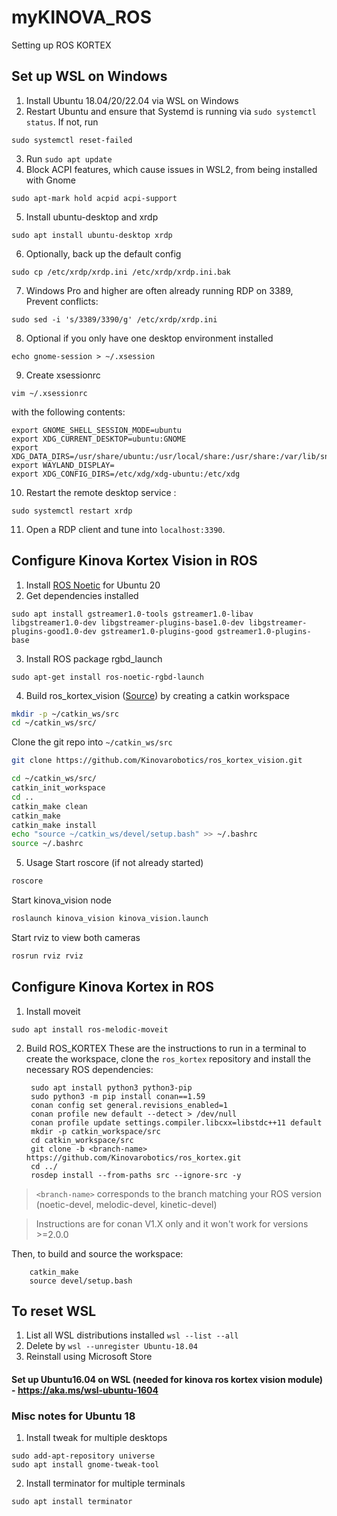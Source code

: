 # myKINOVA_ROS
Setting up ROS KORTEX

## Set up WSL on Windows
1. Install Ubuntu 18.04/20/22.04 via WSL on Windows
2. Restart Ubuntu and ensure that Systemd is running via ``sudo systemctl status``. If not, run
```console
sudo systemctl reset-failed
```
3. Run ``sudo apt update``
4. Block ACPI features, which cause issues in WSL2, from being installed with Gnome
```console
sudo apt-mark hold acpid acpi-support
```
5. Install ubuntu-desktop and xrdp
```console
sudo apt install ubuntu-desktop xrdp
```
6. Optionally, back up the default config
```console
sudo cp /etc/xrdp/xrdp.ini /etc/xrdp/xrdp.ini.bak
```
7. Windows Pro and higher are often already running RDP on 3389, Prevent conflicts:
```console
sudo sed -i 's/3389/3390/g' /etc/xrdp/xrdp.ini
```
8. Optional if you only have one desktop environment installed
```console
echo gnome-session > ~/.xsession
```
9. Create xsessionrc
```console
vim ~/.xsessionrc
```
with the following contents:
```console
export GNOME_SHELL_SESSION_MODE=ubuntu
export XDG_CURRENT_DESKTOP=ubuntu:GNOME
export XDG_DATA_DIRS=/usr/share/ubuntu:/usr/local/share:/usr/share:/var/lib/snapd/desktop
export WAYLAND_DISPLAY=
export XDG_CONFIG_DIRS=/etc/xdg/xdg-ubuntu:/etc/xdg
```
10. Restart the remote desktop service :
```console
sudo systemctl restart xrdp
```
11. Open a RDP client and tune into ``localhost:3390``.

## Configure Kinova Kortex Vision in ROS
1. Install [ROS Noetic](https://wiki.ros.org/noetic/Installation/Ubuntu) for Ubuntu 20
2. Get dependencies installed
```console
sudo apt install gstreamer1.0-tools gstreamer1.0-libav libgstreamer1.0-dev libgstreamer-plugins-base1.0-dev libgstreamer-plugins-good1.0-dev gstreamer1.0-plugins-good gstreamer1.0-plugins-base
```
3. Install ROS package rgbd_launch
```console
sudo apt-get install ros-noetic-rgbd-launch
```
4. Build ros_kortex_vision ([Source](https://github.com/Kinovarobotics/ros_kortex_vision?tab=readme-ov-file#building)) by creating a catkin workspace
```bash
mkdir -p ~/catkin_ws/src
cd ~/catkin_ws/src/
```
Clone the git repo into `~/catkin_ws/src`
```bash
git clone https://github.com/Kinovarobotics/ros_kortex_vision.git
```
```bash
cd ~/catkin_ws/src/
catkin_init_workspace 
cd ..
catkin_make clean
catkin_make
catkin_make install
echo "source ~/catkin_ws/devel/setup.bash" >> ~/.bashrc
source ~/.bashrc
```
5. Usage
Start roscore (if not already started)<br />
```bash
roscore
```
Start kinova_vision node<br />
```bash
roslaunch kinova_vision kinova_vision.launch
```
Start rviz to view both cameras<br />
```bash
rosrun rviz rviz
```
## Configure Kinova Kortex in ROS
1. Install moveit
```console
sudo apt install ros-melodic-moveit
```
2. Build ROS_KORTEX
These are the instructions to run in a terminal to create the workspace, clone the `ros_kortex` repository and install the necessary ROS dependencies:

        sudo apt install python3 python3-pip
        sudo python3 -m pip install conan==1.59
        conan config set general.revisions_enabled=1
        conan profile new default --detect > /dev/null
        conan profile update settings.compiler.libcxx=libstdc++11 default
        mkdir -p catkin_workspace/src
        cd catkin_workspace/src
        git clone -b <branch-name> https://github.com/Kinovarobotics/ros_kortex.git
        cd ../
        rosdep install --from-paths src --ignore-src -y

> `<branch-name>` corresponds to the branch matching your ROS version (noetic-devel, melodic-devel, kinetic-devel)

> Instructions are for conan V1.X only and it won't work for versions >=2.0.0

Then, to build and source the workspace:

        catkin_make
        source devel/setup.bash

## To reset WSL
1. List all WSL distributions installed ``wsl --list --all``
2. Delete by ``wsl --unregister Ubuntu-18.04``
3. Reinstall using Microsoft Store

#### Set up Ubuntu16.04 on WSL (needed for kinova ros kortex vision module) - https://aka.ms/wsl-ubuntu-1604

### Misc notes for Ubuntu 18
1. Install tweak for multiple desktops
```console
sudo add-apt-repository universe
sudo apt install gnome-tweak-tool
```
2. Install terminator for multiple terminals
```console
sudo apt install terminator
```
